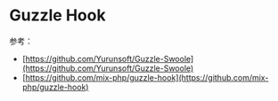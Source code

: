 # Guzzle Hook

参考：

- [https://github.com/Yurunsoft/Guzzle-Swoole](https://github.com/Yurunsoft/Guzzle-Swoole)
- [https://github.com/mix-php/guzzle-hook](https://github.com/mix-php/guzzle-hook)
